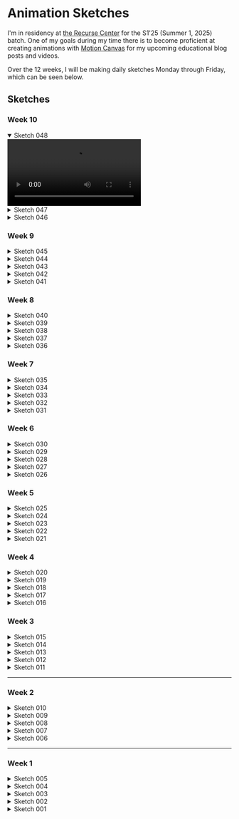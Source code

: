 # Animation Sketches

I'm in residency at [the Recurse Center](recurse.com) for the S1'25 (Summer 1, 2025) batch. One of my goals during my time there is to become proficient at creating animations with [Motion Canvas](https://github.com/motion-canvas/motion-canvas) for my upcoming educational blog posts and videos.

Over the 12 weeks, I will be making daily sketches Monday through Friday, which can be seen below.

## Sketches

### Week 10

<details open>
  <summary>Sketch 048</summary>
  <video controls loop src="https://github.com/user-attachments/assets/804a2e39-fafe-46e6-bce2-c6736a54dd6e"></video>
</details>

<details>
  <summary>Sketch 047</summary>
  <video controls loop src="https://github.com/user-attachments/assets/1087d70e-7d42-4041-b78b-8b4af7c3a62e"></video>
</details>

<details>
  <summary>Sketch 046</summary>
  <video controls loop src="https://github.com/user-attachments/assets/235b72cb-46ea-4196-b107-ed79322c5fe5"></video>
</details>

### Week 9

<details>
  <summary>Sketch 045</summary>
  <video controls loop src="https://github.com/user-attachments/assets/745d585b-f8e1-4c08-8f0d-a728b6f33b33"></video>
</details>

<details>
  <summary>Sketch 044</summary>
  <video controls loop src="https://github.com/user-attachments/assets/f4971d4b-f01a-4b8e-8b4b-b9025bc4b510"></video>
</details>

<details>
  <summary>Sketch 043</summary>
  <video controls loop src="https://github.com/user-attachments/assets/530692d9-5afd-4beb-8d3e-d136d66d14be"></video>
</details>

<details>
  <summary>Sketch 042</summary>
  <video controls loop src="https://github.com/user-attachments/assets/3f925215-a90e-49fd-aea9-c5cea6501380"></video>
</details>

<details>
  <summary>Sketch 041</summary>
  <video controls loop src="https://github.com/user-attachments/assets/1d3e04ce-3f12-4c57-982d-4879138764f5"></video>
</details>

### Week 8

<details>
  <summary>Sketch 040</summary>
  <video controls loop src="https://github.com/user-attachments/assets/d098be16-30e2-40b6-b245-793151aff9ff"></video>
</details>

<details>
  <summary>Sketch 039</summary>
  <video controls loop src="https://github.com/user-attachments/assets/58ac6c30-30d1-427a-913d-c1faf80efa6b"></video>
</details>

<details>
  <summary>Sketch 038</summary>
  <video controls loop src="https://github.com/user-attachments/assets/8c980887-ec9a-4c56-a5cc-dd5b997968dd"></video>
</details>

<details>
  <summary>Sketch 037</summary>
  <video controls loop src="https://github.com/user-attachments/assets/943e379f-dfed-463f-98f2-245c739b8aa0"></video>
</details>

<details>
  <summary>Sketch 036</summary>
  <video controls loop src="https://github.com/user-attachments/assets/cec6cef6-0e45-49f2-a082-40ee9a86abee"></video>
</details>

### Week 7

<details>
  <summary>Sketch 035</summary>
  <video controls loop src="https://github.com/user-attachments/assets/c364868a-e460-404a-8f78-db58bc4a5593"></video>
</details>

<details>
  <summary>Sketch 034</summary>
  <video controls loop src="https://github.com/user-attachments/assets/e77e090b-ea4c-4499-87f6-615e861e5243"></video>
</details>

<details>
  <summary>Sketch 033</summary>
  <video controls loop src="https://github.com/user-attachments/assets/81ccb120-7454-4770-b89d-acd6ba09af72"></video>
</details>

<details>
  <summary>Sketch 032</summary>
  <video controls loop src="https://github.com/user-attachments/assets/46ee5475-f1fe-4a5b-8105-5fdae7e1456c"></video>
</details>

<details>
  <summary>Sketch 031</summary>
  <video controls loop src="https://github.com/user-attachments/assets/f69f5ca9-7bee-4843-ac6b-9d6ae3cb5732"></video>
</details>

### Week 6

<details>
  <summary>Sketch 030</summary>
  <video controls loop src="https://github.com/user-attachments/assets/a106fd99-97e8-4764-a557-82bba8d46702"></video>
</details>

<details>
  <summary>Sketch 029</summary>
  <video controls loop src="https://github.com/user-attachments/assets/6658b776-641b-40fb-a118-12277d06150f"></video>
</details>

<details>
  <summary>Sketch 028</summary>
  <video controls loop src="https://github.com/user-attachments/assets/d6db9c1b-b219-4609-87d1-dabc5ac79e94"></video>
</details>

<details>
  <summary>Sketch 027</summary>
  <video controls loop src="https://github.com/user-attachments/assets/337a4952-83ca-48c1-b596-ff76d9e2a96e"></video>
</details>

<details>
  <summary>Sketch 026</summary>
  <video controls loop src="https://github.com/user-attachments/assets/d90e8edb-bb2d-4902-86ec-b0a49a0ee386"></video>
</details>

### Week 5

<details>
  <summary>Sketch 025</summary>
  <video controls loop src="https://github.com/user-attachments/assets/54a52d5f-8f5f-4ac6-b1b0-10285950a8a1"></video>
</details>

<details>
  <summary>Sketch 024</summary>
  <video controls loop src="https://github.com/user-attachments/assets/1fec3185-3bc4-437b-87f0-de41d88e7977"></video>
</details>

<details>
  <summary>Sketch 023</summary>
  <video controls loop src="https://github.com/user-attachments/assets/0be1188a-91c2-462f-ae33-236e6a58aa07"></video>
</details>

<details>
  <summary>Sketch 022</summary>
  <video controls loop src="https://github.com/user-attachments/assets/35c3e8d7-e120-4e07-868b-e4749e9bb817"></video>
</details>

<details>
  <summary>Sketch 021</summary>
  <video controls loop src="https://github.com/user-attachments/assets/a100244b-ddc1-498a-a091-7a21a9c46654"></video>
</details>

### Week 4

<details>
  <summary>Sketch 020</summary>
  <video controls loop src="https://github.com/user-attachments/assets/f6e5c9d3-4717-41da-aed3-f451063c44a8"></video>
</details>

<details>
  <summary>Sketch 019</summary>
  <video controls loop src="https://github.com/user-attachments/assets/7355168d-0a4b-4289-a5f2-d063c9c174bc"></video>
</details>

<details>
  <summary>Sketch 018</summary>
  <video controls loop src="https://github.com/user-attachments/assets/962ea242-859b-4763-a5f8-9e4c7faf201b"></video>
</details>

<details>
  <summary>Sketch 017</summary>
  <video controls loop src="https://github.com/user-attachments/assets/c0d2cd80-cc80-4ab7-833a-f50b903a13ef"></video>
</details>

<details>
  <summary>Sketch 016</summary>
  <video controls loop src="https://github.com/user-attachments/assets/d3a53f0c-e529-4317-865c-3a34be1e4a17"></video>
</details>

### Week 3

<details>
  <summary>Sketch 015</summary>
  <video controls loop src="https://github.com/user-attachments/assets/867d493d-9f19-4411-83ad-f693499604a9"></video>
</details>

<details>
  <summary>Sketch 014</summary>
  <video controls loop src="https://github.com/user-attachments/assets/eda23316-e895-4624-9680-a8dad2fb4c76"></video>
</details>

<details>
  <summary>Sketch 013</summary>
  <video controls loop src="https://github.com/user-attachments/assets/15224ed0-dbad-44ea-a863-f031a9095035"></video>
</details>

<details>
  <summary>Sketch 012</summary>
  <video controls loop src="https://github.com/user-attachments/assets/c568f8fd-f8d8-456b-8dcc-7a8c829d1096"></video>
</details>

<details>
  <summary>Sketch 011</summary>
  <video controls loop src="https://github.com/user-attachments/assets/81f0b1b0-f11d-497d-9cf0-1543cce84a56"></video>
</details>

---

### Week 2

<details>
  <summary>Sketch 010</summary>
  <video controls loop src="https://github.com/user-attachments/assets/30d75aa9-7414-4e04-9cd1-3d0206dec4cd"></video>
</details>

<details>
  <summary>Sketch 009</summary>
  <video controls loop src="https://github.com/user-attachments/assets/63555697-4605-4e0d-8e55-baa3accdeb13"></video>
</details>

<details>
  <summary>Sketch 008</summary>
  <video controls loop src="https://github.com/user-attachments/assets/ed824042-3f29-4fa9-aa7c-cc8c16cacb7c"></video>
</details>

<details>
  <summary>Sketch 007</summary>
  <video controls loop src="https://github.com/user-attachments/assets/78958fbc-ccb8-45f4-ba4e-5e01734c1144"></video>
</details>

<details>
  <summary>Sketch 006</summary>
  <video controls loop src="https://github.com/user-attachments/assets/4df152a9-996b-4b2a-988d-464f4eb10642"></video>
</details>

---

### Week 1

<details>
  <summary>Sketch 005</summary>
  <video controls loop src="https://github.com/user-attachments/assets/864a4d7d-bac4-4f7b-9add-7da5e2960544"></video>
</details>

<details>
  <summary>Sketch 004</summary>
  <video controls loop src="https://github.com/user-attachments/assets/274a9dcf-3d69-43f4-a6cc-b92ca84c9127"></video>
</details>

<details>
  <summary>Sketch 003</summary>
  <video controls loop src="https://github.com/user-attachments/assets/041ca630-f433-4751-8db0-acb96b2c65c0"></video>
</details>

<details>
  <summary>Sketch 002</summary>
  <video controls loop src="https://github.com/user-attachments/assets/9c0b9b07-d377-4e07-98e9-40ceebf4c369"></video>
</details>

<details>
  <summary>Sketch 001</summary>
  <video controls loop src="https://github.com/user-attachments/assets/0097bc17-a43c-4a43-9153-05afee0237f9"></video>
</details>
